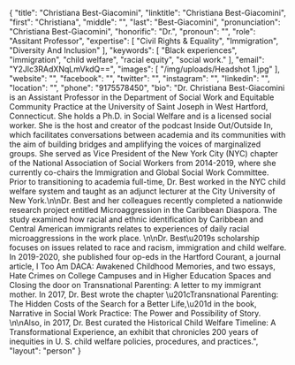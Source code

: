 {
  "title": "Christiana Best-Giacomini",
  "linktitle": "Christiana Best-Giacomini",
  "first": "Christiana",
  "middle": "",
  "last": "Best-Giacomini",
  "pronunciation": "Christiana Best-Giacomini",
  "honorific": "Dr.",
  "pronoun": "",
  "role": "Assitant Professor",
  "expertise": [
    "Civil Rights & Equality",
    "Immigration",
    "Diversity And Inclusion"
  ],
  "keywords": [
    "Black experiences",
    "immigration",
    "child welfare",
    "racial equity",
    "social work."
  ],
  "email": "Y2Jlc3RAdXNqLmVkdQ==",
  "images": [
    "/img/uploads/Headshot 1.jpg"
  ],
  "website": "",
  "facebook": "",
  "twitter": "",
  "instagram": "",
  "linkedin": "",
  "location": "",
  "phone": "9175578450",
  "bio": "Dr. Christiana Best-Giacomini is an Assistant Professor in the Department of Social Work and Equitable Community Practice at the University of Saint Joseph in West Hartford, Connecticut.  She holds a Ph.D. in Social Welfare and is a licensed social worker.  She is the host and creator of the podcast Inside Out/Outside In, which facilitates conversations between academia and its communities with the aim of building bridges and amplifying the voices of marginalized groups. She served as Vice President of the New York City (NYC) chapter of the National Association of Social Workers from 2014-2019, where she currently co-chairs the Immigration and Global Social Work Committee.  Prior to transitioning to academia full-time, Dr. Best worked in the NYC child welfare system and taught as an adjunct lecturer at the City University of New York.\n\nDr. Best and her colleagues recently completed a nationwide research project entitled Microaggression in the Caribbean Diaspora.  The study examined how racial and ethnic identification by Caribbean and Central American immigrants relates to experiences of daily racial microaggressions in the work place. \n\nDr. Best\u2019s scholarship focuses on issues related to race and racism, immigration and child welfare. In 2019-2020, she published four op-eds in the Hartford Courant, a journal article, I Too Am DACA: Awakened Childhood Memories, and two essays, Hate Crimes on College Campuses and in Higher Education Spaces and Closing the door on Transnational Parenting: A letter to my immigrant mother. In 2017, Dr. Best wrote the chapter \u201cTransnational Parenting: The Hidden Costs of the Search for a Better Life,\u201d in the book, Narrative in Social Work Practice: The Power and Possibility of Story. \n\nAlso, in 2017, Dr. Best curated the Historical Child Welfare Timeline: A Transformational Experience, an exhibit that chronicles 200 years of inequities in U. S. child welfare policies, procedures, and practices.",
  "layout": "person"
}
